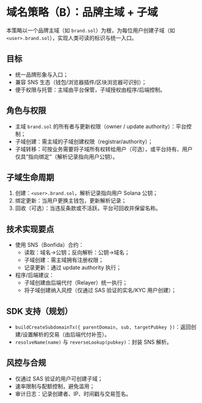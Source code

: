 # 域名策略（B）：品牌主域 + 子域

本策略以一个品牌主域（如 `brand.sol`）为根，为每位用户创建子域（如 `<user>.brand.sol`），实现人类可读的标识与统一入口。

## 目标
- 统一品牌形象与入口；
- 兼容 SNS 生态（钱包/浏览器插件/区块浏览器可识别）；
- 便于权限与托管：主域由平台保管，子域授权由程序/后端控制。

## 角色与权限
- 主域 `brand.sol` 的所有者与更新权限（owner / update authority）：平台控制；
- 子域创建：需主域的子域创建权限（registrar/authority）；
- 子域转移：可按业务需要将子域所有权转给用户（可选），或平台持有、用户仅具“指向绑定”（解析记录指向用户公钥）。

## 子域生命周期
1) 创建：`<user>.brand.sol`，解析记录指向用户 Solana 公钥；
2) 绑定更新：当用户更换主钱包，更新解析记录；
3) 回收（可选）：当违反条款或不活跃，平台可回收并保留名称。

## 技术实现要点
- 使用 SNS（Bonfida）合约：
  - 读取：域名→公钥；反向解析：公钥→域名；
  - 子域创建：需主域拥有注册权限；
  - 记录更新：通过 update authority 执行；
- 程序/后端建议：
  - 子域创建由后端代付（Relayer）统一执行；
  - 将子域创建纳入风控（仅通过 SAS 验证的实名/KYC 用户创建）；

## SDK 支持（规划）
- `buildCreateSubdomainTx({ parentDomain, sub, targetPubkey })`：返回创建/设置解析的交易（由后端代付补签）。
- `resolveName(name)` 与 `reverseLookup(pubkey)`：封装 SNS 解析。

## 风控与合规
- 仅通过 SAS 验证的用户可创建子域；
- 速率限制与配额控制，避免滥用；
- 审计日志：记录创建者、IP、时间戳与交易签名。

